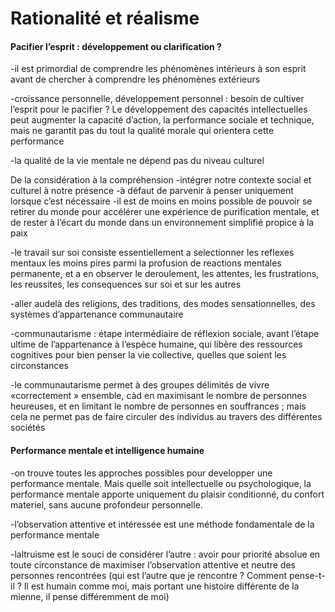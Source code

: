 # Rationalité et réalisme

#### Pacifier l’esprit : développement ou clarification ?&#x20;

\-il est primordial de comprendre les phénomènes intérieurs à son esprit avant de chercher à comprendre les phénomènes extérieurs

\-croissance personnelle, développement personnel : besoin de cultiver l’esprit pour le pacifier ? Le développement des capacités intellectuelles peut augmenter la capacité d’action, la performance sociale et technique, mais ne garantit pas du tout la qualité morale qui orientera cette performance

\-la qualité de la vie mentale ne dépend pas du niveau culturel

De la considération à la compréhension -intégrer notre contexte social et culturel à notre présence -à défaut de parvenir à penser uniquement lorsque c’est nécessaire -il est de moins en moins possible de pouvoir se retirer du monde pour accélérer une expérience de purification mentale, et de rester à l’écart du monde dans un environnement simplifié propice à la paix

\-le travail sur soi consiste essentiellement a selectionner les reflexes mentaux les moins pires parmi la profusion de reactions mentales permanente, et a en observer le deroulement, les attentes, les frustrations, les reussites, les consequences sur soi et sur les autres

\-aller audelà des religions, des traditions, des modes sensationnelles, des systèmes d’appartenance communautaire

\-communautarisme : étape intermédiaire de réflexion sociale, avant l’étape ultime de l’appartenance à l’espèce humaine, qui libère des ressources cognitives pour bien penser la vie collective, quelles que soient les circonstances

\-le communautarisme permet à des groupes délimités de vivre «correctement » ensemble, càd en maximisant le nombre de personnes heureuses, et en limitant le nombre de personnes en souffrances ; mais cela ne permet pas de faire circuler des individus au travers des différentes sociétés

#### Performance mentale et intelligence humaine&#x20;

\-on trouve toutes les approches possibles pour developper une performance mentale. Mais quelle soit intellectuelle ou psychologique, la performance mentale apporte uniquement du plaisir conditionné, du confort materiel, sans aucune profondeur personnelle.

\-l’observation attentive et intéressée est une méthode fondamentale de la performance mentale

\-laltruisme est le souci de considérer l’autre : avoir pour priorité absolue en toute circonstance de maximiser l’observation attentive et neutre des personnes rencontrées (qui est l’autre que je rencontre ? Comment pense-t-il ? Il est humain comme moi, mais portant une histoire différente de la mienne, il pense différemment de moi)
